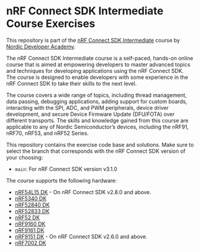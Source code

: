 # nRF Connect SDK Intermediate Course Exercises
This repository is part of the [nRF Connect SDK Intermediate](https://academy.nordicsemi.com/courses/nrf-connect-sdk-intermediate/) course by [Nordic Developer Academy](https://academy.nordicsemi.com).

The nRF Connect SDK Intermediate course is a self-paced, hands-on online course that is aimed at empowering developers to master advanced topics and techniques for developing applications using the nRF Connect SDK. The course is designed to enable developers with some experience in the nRF Connect SDK to take their skills to the next level.

The course covers a wide range of topics, including thread management, data passing, debugging applications, adding support for custom boards, interacting with the SPI, ADC, and PWM peripherals, device driver development, and secure Device Firmware Update (DFU/FOTA) over different transports. The skills and knowledge gained from this course are applicable to any of Nordic Semiconductor’s devices, including the nRF91, nRF70, nRF53, and nRF52 Series.

This repository contains the exercise code base and solutions. Make sure to select the branch that corresponds with the nRF Connect SDK version of your choosing:
<ul>
    <li><code>main</code>: For nRF Connect SDK version v3.1.0 </li> 
</ul>

The course supports the following hardware:
 - [nRF54L15 DK](https://www.nordicsemi.com/Products/Development-hardware/nRF54L15-DK) - On nRF Connect SDK v2.8.0 and above.
 - [nRF5340 DK](https://www.nordicsemi.com/Software-and-tools/Development-Kits/nRF5340-DK) 
 - [nRF52840 DK](https://www.nordicsemi.com/Software-and-tools/Development-Kits/nRF52840-DK)
 - [nRF52833 DK](https://www.nordicsemi.com/Software-and-tools/Development-Kits/nRF52833-DK)
 - [nRF52 DK](https://www.nordicsemi.com/Products/Development-hardware/nrf52-dk)
 - [nRF9160 DK](https://www.nordicsemi.com/Products/Development-hardware/nrf9160-dk)
 - [nRF9161 DK](https://www.nordicsemi.com/Products/Development-hardware/nRF9161-DK)
 - [nRF9151 DK](https://www.nordicsemi.com/Products/Development-hardware/nRF9151-DK) - On nRF Connect SDK v2.6.0 and above.
 - [nRF7002 DK](https://www.nordicsemi.com/Products/Development-hardware/nRF7002-DK)
